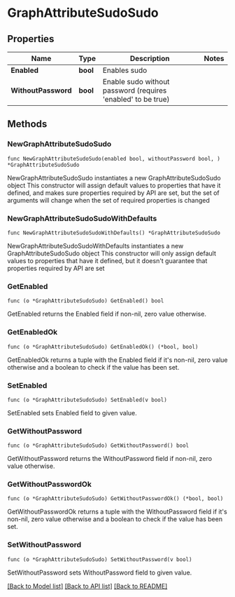 # GraphAttributeSudoSudo

## Properties

Name | Type | Description | Notes
------------ | ------------- | ------------- | -------------
**Enabled** | **bool** | Enables sudo | 
**WithoutPassword** | **bool** | Enable sudo without password (requires &#39;enabled&#39; to be true) | 

## Methods

### NewGraphAttributeSudoSudo

`func NewGraphAttributeSudoSudo(enabled bool, withoutPassword bool, ) *GraphAttributeSudoSudo`

NewGraphAttributeSudoSudo instantiates a new GraphAttributeSudoSudo object
This constructor will assign default values to properties that have it defined,
and makes sure properties required by API are set, but the set of arguments
will change when the set of required properties is changed

### NewGraphAttributeSudoSudoWithDefaults

`func NewGraphAttributeSudoSudoWithDefaults() *GraphAttributeSudoSudo`

NewGraphAttributeSudoSudoWithDefaults instantiates a new GraphAttributeSudoSudo object
This constructor will only assign default values to properties that have it defined,
but it doesn't guarantee that properties required by API are set

### GetEnabled

`func (o *GraphAttributeSudoSudo) GetEnabled() bool`

GetEnabled returns the Enabled field if non-nil, zero value otherwise.

### GetEnabledOk

`func (o *GraphAttributeSudoSudo) GetEnabledOk() (*bool, bool)`

GetEnabledOk returns a tuple with the Enabled field if it's non-nil, zero value otherwise
and a boolean to check if the value has been set.

### SetEnabled

`func (o *GraphAttributeSudoSudo) SetEnabled(v bool)`

SetEnabled sets Enabled field to given value.


### GetWithoutPassword

`func (o *GraphAttributeSudoSudo) GetWithoutPassword() bool`

GetWithoutPassword returns the WithoutPassword field if non-nil, zero value otherwise.

### GetWithoutPasswordOk

`func (o *GraphAttributeSudoSudo) GetWithoutPasswordOk() (*bool, bool)`

GetWithoutPasswordOk returns a tuple with the WithoutPassword field if it's non-nil, zero value otherwise
and a boolean to check if the value has been set.

### SetWithoutPassword

`func (o *GraphAttributeSudoSudo) SetWithoutPassword(v bool)`

SetWithoutPassword sets WithoutPassword field to given value.



[[Back to Model list]](../README.md#documentation-for-models) [[Back to API list]](../README.md#documentation-for-api-endpoints) [[Back to README]](../README.md)


